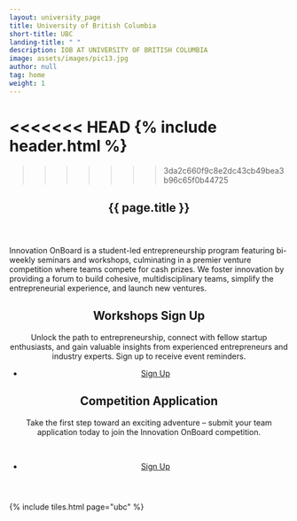 ```yaml
---
layout: university_page
title: University of British Columbia
short-title: UBC
landing-title: " "
description: IOB AT UNIVERSITY OF BRITISH COLUMBIA
image: assets/images/pic13.jpg
author: null
tag: home
weight: 1
---
```


<!-- Main -->
<<<<<<< HEAD
  {% include header.html %}
=======
>>>>>>> 3da2c660f9c8e2dc43cb49bea3b96c65f0b44725
  <section id="banner" class="banner-sponsor">
    <div class="inner">
      <header class="major">
        <h1>{{ page.title }}</h1>
      </header>
      <p>
       Innovation OnBoard is a student-led entrepreneurship program featuring bi-weekly seminars and workshops, culminating in a premier venture competition where teams compete for cash prizes. We foster innovation by providing a forum to build cohesive, multidisciplinary teams, simplify the entrepreneurial experience, and launch new ventures.
      </p>
    </div>
  </section>
<div id="main" class="alt">
    <section id="one" class="alt">
      <div class="inner">
        <header>
          <div class="row">
            <div class="6u 12u$(small)">
              <div class="box">
                <h1>Workshops Sign Up</h1>
                <p>
                  Unlock the path to entrepreneurship, connect with fellow startup enthusiasts, and gain valuable
                  insights from experienced entrepreneurs and industry experts. Sign up to receive event reminders.
                </p>
                <ul class="actions fit">
                  <li>
                    <a href="{{ '/participant-signup.html' | prepend: site.baseurl | prepend: site.url }}"
                      target="_blank" class="button fit">Sign Up</a>
                  </li>
                </ul>
              </div>
            </div>
            <div class="6u 12u$(small)">
              <div class="box">
                <h1>Competition Application</h1>
                <p>
                  Take the first step toward an exciting adventure – submit your team application today to join the
                  Innovation OnBoard competition.
                  <br>
                </p>
                <br>
                <ul class="actions fit">
                  <li>
                    <a href="{{ '/competition-application-choice.html' | prepend: site.baseurl | prepend: site.url }}"
                      target="_blank" class="button fit">Sign Up</a>
                  </li>
                </ul>
              </div>
            </div>
          </div>
        </header>
      </div>
    </section>
</div>

{% include tiles.html page="ubc" %}
